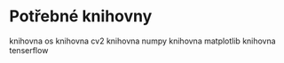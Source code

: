 # Potřebné knihovny

knihovna os
knihovna cv2
knihovna numpy
knihovna matplotlib
knihovna tenserflow
